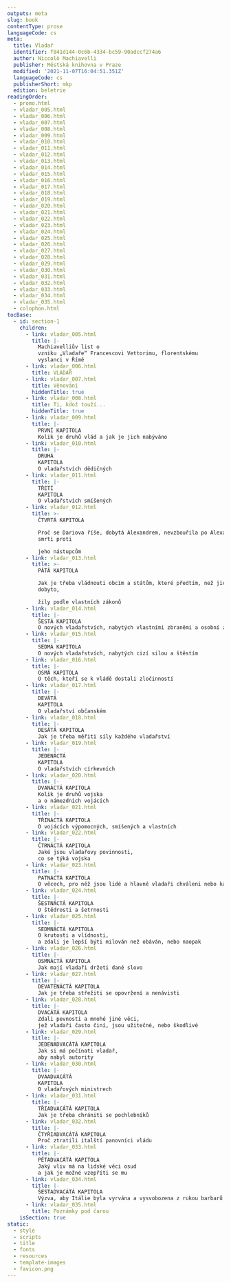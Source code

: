 ```yaml
---
outputs: meta
slug: book
contentType: prose
languageCode: cs
meta:
  title: Vladař
  identifier: f841d144-0c6b-4334-bc59-90adccf274a6
  author: Niccolò Machiavelli
  publisher: Městská knihovna v Praze
  modified: '2021-11-07T16:04:51.351Z'
  languageCode: cs
  publisherShort: mkp
  edition: beletrie
readingOrder:
  - promo.html
  - vladar_005.html
  - vladar_006.html
  - vladar_007.html
  - vladar_008.html
  - vladar_009.html
  - vladar_010.html
  - vladar_011.html
  - vladar_012.html
  - vladar_013.html
  - vladar_014.html
  - vladar_015.html
  - vladar_016.html
  - vladar_017.html
  - vladar_018.html
  - vladar_019.html
  - vladar_020.html
  - vladar_021.html
  - vladar_022.html
  - vladar_023.html
  - vladar_024.html
  - vladar_025.html
  - vladar_026.html
  - vladar_027.html
  - vladar_028.html
  - vladar_029.html
  - vladar_030.html
  - vladar_031.html
  - vladar_032.html
  - vladar_033.html
  - vladar_034.html
  - vladar_035.html
  - colophon.html
tocBase:
  - id: section-1
    children:
      - link: vladar_005.html
        title: |-
          Machiavelliův list o
          vzniku „Vladaře“ Francescovi Vettorimu, florentskému
          vyslanci v Římě
      - link: vladar_006.html
        title: VLADAŘ
      - link: vladar_007.html
        title: Věnování
        hiddenTitle: true
      - link: vladar_008.html
        title: Ti, kdož touží...
        hiddenTitle: true
      - link: vladar_009.html
        title: |-
          PRVNÍ KAPITOLA
          Kolik je druhů vlád a jak je jich nabýváno
      - link: vladar_010.html
        title: |-
          DRUHÁ
          KAPITOLA
          O vladařstvích dědičných
      - link: vladar_011.html
        title: |-
          TŘETÍ
          KAPITOLA
          O vladařstvích smíšených
      - link: vladar_012.html
        title: >-
          ČTVRTÁ KAPITOLA

          Proč se Dariova říše, dobytá Alexandrem, nevzbouřila po Alexandrově
          smrti proti

          jeho nástupcům
      - link: vladar_013.html
        title: >-
          PÁTÁ KAPITOLA

          Jak je třeba vládnouti obcím a státům, které předtím, než jich bylo
          dobyto,

          žily podle vlastních zákonů
      - link: vladar_014.html
        title: |-
          ŠESTÁ KAPITOLA
          O nových vladařstvích, nabytých vlastními zbraněmi a osobní zdatností
      - link: vladar_015.html
        title: |-
          SEDMÁ KAPITOLA
          O nových vladařstvích, nabytých cizí silou a štěstím
      - link: vladar_016.html
        title: |-
          OSMÁ KAPITOLA
          O těch, kteří se k vládě dostali zločinností
      - link: vladar_017.html
        title: |-
          DEVÁTÁ
          KAPITOLA
          O vladařství občanském
      - link: vladar_018.html
        title: |-
          DESÁTÁ KAPITOLA
          Jak je třeba měřiti síly každého vladařství
      - link: vladar_019.html
        title: |-
          JEDENÁCTÁ
          KAPITOLA
          O vladařstvích církevních
      - link: vladar_020.html
        title: |-
          DVANÁCTÁ KAPITOLA
          Kolik je druhů vojska
          a o námezdních vojácích
      - link: vladar_021.html
        title: |-
          TŘINÁCTÁ KAPITOLA
          O vojácích výpomocných, smíšených a vlastních
      - link: vladar_022.html
        title: |-
          ČTRNÁCTÁ KAPITOLA
          Jaké jsou vladařovy povinnosti,
          co se týká vojska
      - link: vladar_023.html
        title: |-
          PATNÁCTÁ KAPITOLA
          O věcech, pro něž jsou lidé a hlavně vladaři chváleni nebo káráni
      - link: vladar_024.html
        title: |-
          ŠESTNÁCTÁ KAPITOLA
          O štědrosti a šetrnosti
      - link: vladar_025.html
        title: |-
          SEDMNÁCTÁ KAPITOLA
          O krutosti a vlídnosti,
          a zdali je lepší býti milován než obáván, nebo naopak
      - link: vladar_026.html
        title: |-
          OSMNÁCTÁ KAPITOLA
          Jak mají vladaři držeti dané slovo
      - link: vladar_027.html
        title: |-
          DEVATENÁCTÁ KAPITOLA
          Jak je třeba střežiti se opovržení a nenávisti
      - link: vladar_028.html
        title: |-
          DVACÁTÁ KAPITOLA
          Zdali pevnosti a mnohé jiné věci,
          jež vladaři často činí, jsou užitečné, nebo škodlivé
      - link: vladar_029.html
        title: |-
          JEDENADVACÁTÁ KAPITOLA
          Jak si má počínati vladař,
          aby nabyl autority
      - link: vladar_030.html
        title: |-
          DVAADVACÁTÁ
          KAPITOLA
          O vladařových ministrech
      - link: vladar_031.html
        title: |-
          TŘIADVACÁTÁ KAPITOLA
          Jak je třeba chrániti se pochlebníků
      - link: vladar_032.html
        title: |-
          ČTYŘIADVACÁTÁ KAPITOLA
          Proč ztratili italští panovníci vládu
      - link: vladar_033.html
        title: |-
          PĚTADVACÁTÁ KAPITOLA
          Jaký vliv má na lidské věci osud
          a jak je možné vzepříti se mu
      - link: vladar_034.html
        title: |-
          ŠESTADVACÁTÁ KAPITOLA
          Výzva, aby Itálie byla vyrvána a vysvobozena z rukou barbarů
      - link: vladar_035.html
        title: Poznámky pod čarou
    isSection: true
static:
  - style
  - scripts
  - title
  - fonts
  - resources
  - template-images
  - favicon.png
---
```

